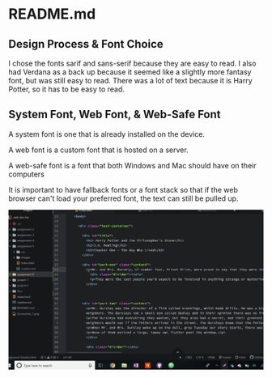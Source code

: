 <h1>README.md</h1>

<h2>Design Process & Font Choice</h2>
  <p>I chose the fonts sarif and sans-serif because they are easy to read. I also had Verdana as a back up because it seemed like a slightly more fantasy font, but was still easy to read. There was a lot of text because it is Harry Potter, so it has to be easy to read.</p>
<h2>System Font, Web Font, & Web-Safe Font</h2>
  <p>A system font is one that is already installed on the device.</p>
  <p>A web font is a custom font that is hosted on a server.</p>
  <p>A web-safe font is a font that both Windows and Mac should have on their computers</p>
  <p>It is important to have fallback fonts or a font stack so that if the web browser can't load your preferred font, the text can still be pulled up. </p>

<img src=".\workspace_screenshot_1.png" alt="Workspace Screenshot" >
